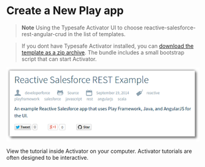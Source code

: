# Create a New Play app 

> **Note** Using the Typesafe Activator UI to choose reactive-salesforce-rest-angular-crud in the list of templates.

> If you dont have Typesafe Activator installed, you can [download the template as a zip archive](http://typesafe.com/activator/template/bundle/reactive-salesforce-rest-angular-crud).  The bundle includes a small bootstrap script that can start Activator.

![Typesafe Activator - template - reactive Salesforce REST example](../images/typesafe-activator-reactive-salesforce-rest-example.png)

  View the tutorial inside Activator on your computer. Activator tutorials are often designed to be interactive.

